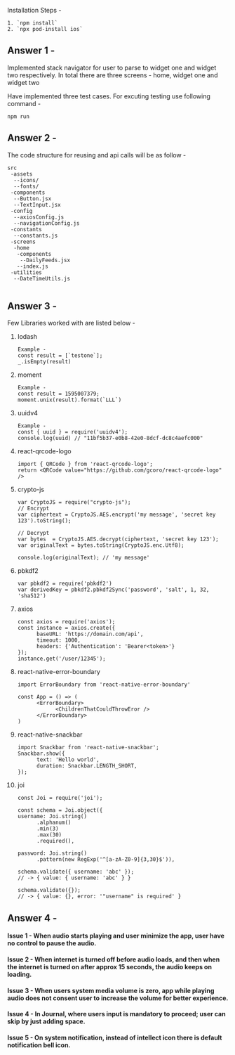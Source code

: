 Installation Steps -

    1. `npm install`
    2. `npx pod-install ios`

## Answer 1 - 
Implemented stack navigator for user to parse to widget one and widget two respectively.
In total there are three screens - home, widget one and widget two

Have implemented three test cases. For excuting testing use following command -

`npm run`

## Answer 2 -
The code structure for reusing and api calls will be as follow -

```
src
 -assets
  --icons/
  --fonts/
 -components
  --Button.jsx
  --TextInput.jsx
 -config
  --axiosConfig.js
  --navigationConfig.js
 -constants
  --constants.js
 -screens
  -home
   -components
    --DailyFeeds.jsx
   --index.js
 -utilities
  --DateTimeUtils.js
  
```
## Answer 3 -
  Few Libraries worked with are listed below -

  1. lodash
      ```
      Example -
      const result = [`testone`];
      _.isEmpty(result)
      ```

  2. moment
      ```
      Example -
      const result = 1595007379;
      moment.unix(result).format(`LLL`)
      ```

  3. uuidv4
      ```
      Example -
      const { uuid } = require('uuidv4');
      console.log(uuid) // "11bf5b37-e0b8-42e0-8dcf-dc8c4aefc000"
        ```
        
  4. react-qrcode-logo
      ```
      import { QRCode } from 'react-qrcode-logo';
      return <QRCode value="https://github.com/gcoro/react-qrcode-logo" />
      ```

  5. crypto-js
      ```
      var CryptoJS = require("crypto-js");
      // Encrypt
      var ciphertext = CryptoJS.AES.encrypt('my message', 'secret key 123').toString();

      // Decrypt
      var bytes  = CryptoJS.AES.decrypt(ciphertext, 'secret key 123');
      var originalText = bytes.toString(CryptoJS.enc.Utf8);

      console.log(originalText); // 'my message'
      ```

  6. pbkdf2
      ```
      var pbkdf2 = require('pbkdf2')
      var derivedKey = pbkdf2.pbkdf2Sync('password', 'salt', 1, 32, 'sha512')
      ```

  7. axios
      ```
      const axios = require('axios');
      const instance = axios.create({
            baseURL: 'https://domain.com/api',
            timeout: 1000,
            headers: {'Authentication': 'Bearer<token>'}
      });
      instance.get('/user/12345');
      ```

  8. react-native-error-boundary
      ```
      import ErrorBoundary from 'react-native-error-boundary'

      const App = () => (
            <ErrorBoundary>
                  <ChildrenThatCouldThrowEror />
            </ErrorBoundary>
      )
      ```

  9. react-native-snackbar
      ```
      import Snackbar from 'react-native-snackbar';
      Snackbar.show({
            text: 'Hello world',
            duration: Snackbar.LENGTH_SHORT,
      });
      ```

  10. joi
      ```
      const Joi = require('joi');

      const schema = Joi.object({
      username: Joi.string()
            .alphanum()
            .min(3)
            .max(30)
            .required(),

      password: Joi.string()
            .pattern(new RegExp('^[a-zA-Z0-9]{3,30}$')),

      schema.validate({ username: 'abc' });
      // -> { value: { username: 'abc' } }

      schema.validate({});
      // -> { value: {}, error: '"username" is required' }

      ```

## Answer 4 -
#### Issue 1 - When audio starts playing and user minimize the app, user have no control to pause the audio.
#### Issue 2 - When internet is turned off before audio loads, and then when the internet is turned on after approx 15 seconds, the audio keeps on loading.
#### Issue 3 - When users system media volume is zero, app while playing audio does not consent user to increase the volume for better experience.
#### Issue 4 - In Journal, where users input is mandatory to proceed; user can skip by just adding space.
#### Issue 5 - On system notification, instead of intellect icon there is default notification bell icon.
